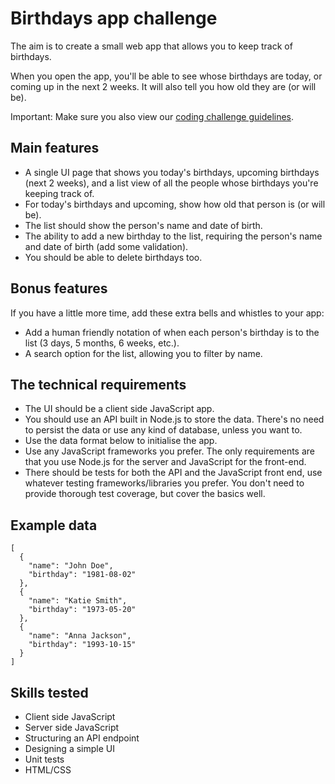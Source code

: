 # Birthdays app challenge

The aim is to create a small web app that allows you to keep track of birthdays.

When you open the app, you'll be able to see whose birthdays are today, or coming up in the next 2 weeks. It will also tell you how old they are (or will be).

Important: Make sure you also view our [coding challenge guidelines](README.md).

## Main features

- A single UI page that shows you today's birthdays, upcoming birthdays (next 2 weeks), and a list view of all the people whose birthdays you're keeping track of.
- For today's birthdays and upcoming, show how old that person is (or will be).
- The list should show the person's name and date of birth.
- The ability to add a new birthday to the list, requiring the person's name and date of birth (add some validation).
- You should be able to delete birthdays too.

## Bonus features

If you have a little more time, add these extra bells and whistles to your app:

- Add a human friendly notation of when each person's birthday is to the list (3 days, 5 months, 6 weeks, etc.).
- A search option for the list, allowing you to filter by name.

## The technical requirements

- The UI should be a client side JavaScript app.
- You should use an API built in Node.js to store the data. There's no need to persist the data or use any kind of database, unless you want to.
- Use the data format below to initialise the app.
- Use any JavaScript frameworks you prefer. The only requirements are that you use Node.js for the server and JavaScript for the front-end.
- There should be tests for both the API and the JavaScript front end, use whatever testing frameworks/libraries you prefer. You don't need to provide thorough test coverage, but cover the basics well.

## Example data

```
[
  {
    "name": "John Doe",
    "birthday": "1981-08-02"
  },
  {
    "name": "Katie Smith",
    "birthday": "1973-05-20"
  },
  {
    "name": "Anna Jackson",
    "birthday": "1993-10-15"
  }
]
```

## Skills tested

- Client side JavaScript
- Server side JavaScript
- Structuring an API endpoint
- Designing a simple UI
- Unit tests
- HTML/CSS
